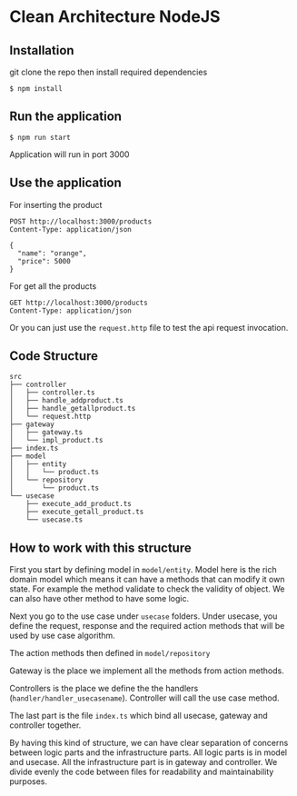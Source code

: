 # Clean Architecture NodeJS

## Installation
git clone the repo then install required dependencies
```shell
$ npm install 
```

## Run the application
```shell
$ npm run start
```
Application will run in port 3000

## Use the application

For inserting the product
```text
POST http://localhost:3000/products
Content-Type: application/json

{
  "name": "orange",
  "price": 5000
}
```

For get all the products
```text
GET http://localhost:3000/products
Content-Type: application/json
```
Or you can just use the `request.http` file to test the api request invocation.

## Code Structure
```text
src
├── controller
│   ├── controller.ts
│   ├── handle_addproduct.ts
│   ├── handle_getallproduct.ts
│   └── request.http
├── gateway
│   ├── gateway.ts
│   └── impl_product.ts
├── index.ts
├── model
│   ├── entity
│   │   └── product.ts
│   └── repository
│       └── product.ts
└── usecase
    ├── execute_add_product.ts
    ├── execute_getall_product.ts
    └── usecase.ts
```

## How to work with this structure
First you start by defining model in `model/entity`. Model here is the rich domain model which means it can have a methods that can modify it own state.
For example the method validate to check the validity of object. We can also have other method to have some logic. 

Next you go to the use case under `usecase` folders. 
Under usecase, you define the request, response and the required action methods that will be used by use case algorithm.

The action methods then defined in `model/repository`

Gateway is the place we implement all the methods from action methods. 

Controllers is the place we define the the handlers (`handler/handler_usecasename`).
Controller will call the use case method.

The last part is the file `index.ts` which bind all usecase, gateway and controller together.

By having this kind of structure, we can have clear separation of concerns between logic parts and the infrastructure parts.
All logic parts is in model and usecase. All the infrastructure part is in gateway and controller.
We divide evenly the code between files for readability and maintainability purposes. 



